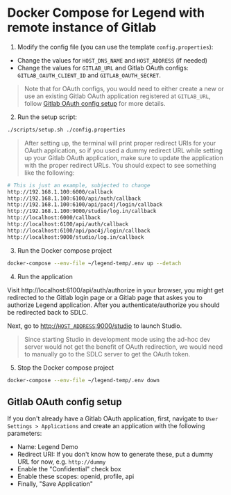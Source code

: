 # Docker Compose for Legend with remote instance of Gitlab

1. Modify the config file (you can use the template `config.properties`):

- Change the values for `HOST_DNS_NAME` and `HOST_ADDRESS` (if needed)
- Change the values for `GITLAB_URL` and Gitlab OAuth configs: `GITLAB_OAUTH_CLIENT_ID` and `GITLAB_OAUTH_SECRET`.

> Note that for OAuth configs, you would need to either create a new or use an existing Gitlab OAuth application registered at `GITLAB_URL`, follow [Gitlab OAuth config setup](#gitlab-oauth-config-setup) for more details.

2. Run the setup script:

```sh
./scripts/setup.sh ./config.properties
```

> After setting up, the terminal will print proper redirect URIs for your OAuth application, so if you used a dummy redirect URL while setting up your Gitlab OAuth application, make sure to update the application with the proper redirect URLs. You should expect to see something like the following:

```sh
# This is just an example, subjected to change
http://192.168.1.100:6000/callback
http://192.168.1.100:6100/api/auth/callback
http://192.168.1.100:6100/api/pac4j/login/callback
http://192.168.1.100:9000/studio/log.in/callback
http://localhost:6000/callback
http://localhost:6100/api/auth/callback
http://localhost:6100/api/pac4j/login/callback
http://localhost:9000/studio/log.in/callback
```

3. Run the Docker compose project

```sh
docker-compose --env-file ~/legend-temp/.env up --detach
```

4. Run the application

Visit http://localhost:6100/api/auth/authorize in your browser, you might get redirected to the Gitlab login page or a Gitlab page that askes you to authorize Legend application. After you authenticate/authorize you should be redirected back to SDLC.

Next, go to [http://`HOST_ADDRESS`:9000/studio]() to launch Studio.

> Since starting Studio in development mode using the ad-hoc dev server would not get the benefit of OAuth redirection, we would need to manually go to the SDLC server to get the OAuth token.

5. Stop the Docker compose project

```sh
docker-compose --env-file ~/legend-temp/.env down
```

## Gitlab OAuth config setup

If you don't already have a Gitlab OAuth application, first, navigate to `User Settings > Applications` and create an application with the following parameters:

- Name: Legend Demo
- Redirect URI: If you don't know how to generate these, put a dummy URL for now, e.g. `http://dummy`
- Enable the "Confidential" check box
- Enable these scopes: openid, profile, api
- Finally, "Save Application"
